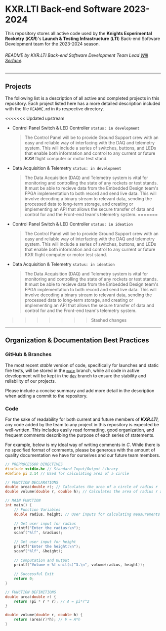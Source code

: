 # KXR.LTI Back-end Software 2023-2024

This repository stores all active code used by the
**Knights Experimental Rocketry** (***KXR***)'s
**Launch & Testing Infrastructure** (***LTI***)
Back-end Software Development team for the 2023-2024 season.

###### README by KXR.LTI Back-end Software Development Team Lead [Will Serface](https://discord.com/users/609211773303652372).

______

## Projects

The following list is a description of all active and completed projects
in this repository. Each project listed here has a more detailed description
included with the file `README.md` in its respective directory.

<<<<<<< Updated upstream
- Control Panel Switch & LED Controller `status: in development`
  > The Control Panel will be to provide Ground Support
  > crew with an easy and reliable way of interfacing with the DAQ
  > and telemetry system. This will include a series of switches,
  > buttons, and LEDs that enable both information and control to any
  > current or future ***KXR*** flight computer or motor test stand.
- Data Acquisition & Telemetry `status: in development`
  > The Data Acquisition (DAQ) and Telemetry system is vital for
  > monitoring and controlling the state of any rockets or test stands.
  > It must be able to recieve data from the Embedded Design team's FPGA
  > implementation to both record and send live data. This will involve decoding
  > a binary stream to relevant data, sending the processed data to long-term 
  > storage, and creating or implementing an API that allows the secure transfer
  > of data and control for and the Front-end team's telemetry system.
=======
- Control Panel Switch & LED Controller `status: in ideation`
  > The Control Panel will be to provide Ground Support crew with an easy and
  > reliable way of interfacing with the DAQ and telemetry system. This will
  > include a series of switches, buttons, and LEDs that enable both information
  > and control to any current or future KXR flight computer or motor test stand.
- Data Acquisition & Telemetry `status: in ideation`
  > The Data Acquisition (DAQ) and Telemetry system is vital for monitoring and
  > controlling the state of any rockets or test stands. It must be able to
  > recieve data from the Embedded Design team's FPGA implementation to both
  > record and send live data. This will involve decoding a binary stream to
  > relevant data, sending the processed data to long-term storage, and
  > creating or implementing an API that allows the secure transfer of data
  > and control for and the Front-end team's telemetry system.

>>>>>>> Stashed changes
___

## Organization & Documentation Best Practices

### GitHub & Branches

The most recent *stable* version of code, specifically for launches and
static fire tests, will be stored in the
[`main`](https://github.com/KXR-UCF/BackendSoftware24/tree/main) branch,
while all code in active development will be kept in the
[`dev`](https://github.com/KXR-UCF/BackendSoftware24/tree/dev) branch
to ensure the stability and reliability of our projects.

Please include a concise summary and add more detail in the description
when adding a commit to the repository.

### Code

For the sake of readability for both current and future members of ***KXR.LTI***,
any code added by the team to any project in this repository is expected be
well-written. This includes easily read formatting, good organization,
and frequent comments describing the purpose of each series of statements.

For example, below is my ideal way of writing comments in *C*.
While there is no specified format of comments, please be generous with the
amount of quality documentation we have for ourselves and our future team members.

```C
// PREPROCESSOR DIRECTIVES
#include <stdio.h> // Standard Input/Output Library
#define pi 3.14 // Used for calculating area of a circle

// FUNCTION DECLARATIONS
double area(double r); // Calculates the area of a circle of radius r
double volume(double r, double h); // Calculates the area of radius r and height h

// MAIN FUNCTION
int main() {
    // Function Variables
    double radius, height; // User inputs for calculating measurements
    
    // Get user input for radius
    printf("Enter the radius:\n");
    scanf("%lf", &radius);
    
    // Get user input for height
    printf("Enter the height:\n");
    scanf("%lf", &height);
    
    // Computation and Output
    printf("Volume = %f unit(s)^3.\n", volume(radius, height));
    
    // Successful Exit
    return 0;
}

// FUNCTION DEFINITIONS
double area(double r) {
    return (pi * r * r); // A = pi*r^2
}

double volume(double r, double h) {
    return (area(r)*h); // V = A*h
}
```

